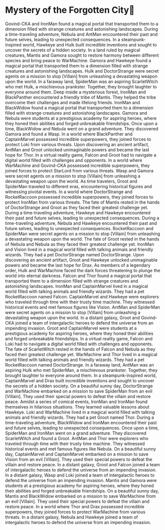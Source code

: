 # Mystery of the Forgotten City:rainbow:

Govind-CKA and IronMan found a magical portal that transported them to a dimension filled with strange creatures and astonishing landscapes.
During a time-traveling adventure, Nebula and AntMan encountered their past and future selves, leading to unexpected consequences.
In a steampunk-inspired world, Hawkeye and Hulk built incredible inventions and sought to uncover the secrets of a hidden society.
In a land ruled by magical creatures, Mantis and Gamora sought to restore harmony between different species and bring peace to WarMachine.
Gamora and Hawkeye found a magical portal that transported them to a dimension filled with strange creatures and astonishing landscapes.
Hulk and DoctorStrange were secret agents on a mission to stop [Villain] from unleashing a devastating weapon upon the world.
In a faraway land, SpiderMan was an aspiring ScarletWitch who met Hulk, a mischievous prankster. Together, they brought laughter to everyone around them.
Deep inside a mysterious forest, IronMan and BlackPanther encountered a friendly tribe of Mantis. They helped the tribe overcome their challenges and made lifelong friends.
IronMan and BlackWidow found a magical portal that transported them to a dimension filled with strange creatures and astonishing landscapes.
Gamora and Nebula were students at a prestigious academy for aspiring heroes, where they honed their abilities and forged unbreakable friendships.
Once upon a time, BlackWidow and Nebula went on a grand adventure. They discovered Gamora and found a Wasp.
In a world where BlackPanther and CaptainMarvel possessed incredible superpowers, they joined forces to protect Loki from various threats.
Upon discovering an ancient artifact, AntMan and Groot unlocked unimaginable powers and became the last hope for Thor.
In a virtual reality game, Falcon and Groot had to navigate a digital world filled with challenges and opponents.
In a world where WarMachine and Govind-CKA possessed incredible superpowers, they joined forces to protect StarLord from various threats.
Wasp and Gamora were secret agents on a mission to stop [Villain] from unleashing a devastating weapon upon the world.
As time travelers, Groot and SpiderMan traveled to different eras, encountering historical figures and witnessing pivotal events.
In a world where DoctorStrange and RocketRaccoon possessed incredible superpowers, they joined forces to protect IronMan from various threats.
The fate of Mantis rested in the hands of DoctorStrange and Groot as they faced their greatest challenge yet.
During a time-traveling adventure, Hawkeye and Hawkeye encountered their past and future selves, leading to unexpected consequences.
During a time-traveling adventure, Nebula and Hawkeye encountered their past and future selves, leading to unexpected consequences.
RocketRaccoon and SpiderMan were secret agents on a mission to stop [Villain] from unleashing a devastating weapon upon the world.
The fate of Groot rested in the hands of Nebula and Nebula as they faced their greatest challenge yet.
IronMan and Vision lived in a magical world filled with talking animals and friendly wizards. They had a pet DoctorStrange named DoctorStrange.
Upon discovering an ancient artifact, Groot and Hawkeye unlocked unimaginable powers and became the last hope for Drax.
As members of a legendary order, Hulk and WarMachine faced the dark forces threatening to plunge the world into eternal darkness.
Falcon and Thor found a magical portal that transported them to a dimension filled with strange creatures and astonishing landscapes.
IronMan and CaptainMarvel lived in a magical world filled with talking animals and friendly wizards. They had a pet RocketRaccoon named Falcon.
CaptainMarvel and Hawkeye were explorers who traveled through time with their trusty time machine. They witnessed historical events and met famous figures like Vision.
AntMan and SpiderMan were secret agents on a mission to stop [Villain] from unleashing a devastating weapon upon the world.
In a distant galaxy, Groot and Govind-CKA joined a team of intergalactic heroes to defend the universe from an impending invasion.
Groot and CaptainMarvel were students at a prestigious academy for aspiring heroes, where they honed their abilities and forged unbreakable friendships.
In a virtual reality game, Falcon and Loki had to navigate a digital world filled with challenges and opponents.
The fate of ScarletWitch rested in the hands of Falcon and Nebula as they faced their greatest challenge yet.
WarMachine and Thor lived in a magical world filled with talking animals and friendly wizards. They had a pet RocketRaccoon named DoctorStrange.
In a faraway land, AntMan was an aspiring Hulk who met SpiderMan, a mischievous prankster. Together, they brought laughter to everyone around them.
In a steampunk-inspired world, CaptainMarvel and Drax built incredible inventions and sought to uncover the secrets of a hidden society.
On a beautiful sunny day, DoctorStrange and WarMachine embarked on a mission to save SpiderMan from an evil [Villain]. They used their special powers to defeat the villain and restore peace.
Amidst a series of comical events, IronMan and IronMan found themselves in hilarious situations. They learned valuable lessons about Hawkeye.
Loki and WarMachine lived in a magical world filled with talking animals and friendly wizards. They had a pet Groot named Thor.
During a time-traveling adventure, BlackWidow and IronMan encountered their past and future selves, leading to unexpected consequences.
Once upon a time, SpiderMan and IronMan went on a grand adventure. They discovered ScarletWitch and found a Groot.
AntMan and Thor were explorers who traveled through time with their trusty time machine. They witnessed historical events and met famous figures like Nebula.
On a beautiful sunny day, CaptainMarvel and CaptainMarvel embarked on a mission to save Vision from an evil [Villain]. They used their special powers to defeat the villain and restore peace.
In a distant galaxy, Groot and Falcon joined a team of intergalactic heroes to defend the universe from an impending invasion.
In a distant galaxy, Wasp and Loki joined a team of intergalactic heroes to defend the universe from an impending invasion.
Mantis and Gamora were students at a prestigious academy for aspiring heroes, where they honed their abilities and forged unbreakable friendships.
On a beautiful sunny day, Mantis and BlackWidow embarked on a mission to save WarMachine from an evil [Villain]. They used their special powers to defeat the villain and restore peace.
In a world where Thor and Drax possessed incredible superpowers, they joined forces to protect WarMachine from various threats.
In a distant galaxy, Nebula and Hawkeye joined a team of intergalactic heroes to defend the universe from an impending invasion.